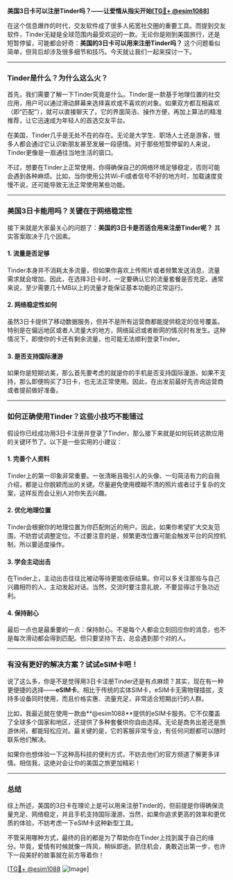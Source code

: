 **美国3日卡可以注册Tinder吗？——让爱情从指尖开始[[TG💪+ @esim1088](https://t.me/s/esim1088)]**

在这个信息爆炸的时代，交友软件成了很多人拓宽社交圈的重要工具。而提到交友软件，Tinder无疑是全球范围内最受欢迎的一款。无论你是刚到美国旅行，还是短暂停留，可能都会好奇：**美国的3日卡可以用来注册Tinder吗？** 这个问题看似简单，但背后却涉及很多细节和技巧。今天就让我们一起来探讨一下。

---

### Tinder是什么？为什么这么火？

首先，我们需要了解一下Tinder究竟是什么。Tinder是一款基于地理位置的社交应用，用户可以通过滑动屏幕来选择喜欢或不喜欢的对象。如果双方都互相喜欢（即“匹配”），就可以直接聊天了。它的界面简洁、操作方便，再加上算法的精准推荐，让它迅速成为年轻人的首选交友平台。

在美国，Tinder几乎是无处不在的存在。无论是大学生、职场人士还是游客，很多人都会通过它认识新朋友甚至发展一段感情。对于那些短暂停留的人来说，Tinder更像是一扇通往当地生活的窗口。

不过，想要在Tinder上正常使用，你得确保自己的网络环境足够稳定，否则可能会遇到各种麻烦。比如，当你使用公共Wi-Fi或者信号不好的地方时，加载速度变慢不说，还可能导致无法正常使用某些功能。

---

### 美国3日卡能用吗？关键在于网络稳定性

接下来就是大家最关心的问题了：**美国的3日卡是否适合用来注册Tinder呢？** 其实答案取决于几个因素。

#### 1. **流量是否足够**
Tinder本身并不消耗太多流量，但如果你喜欢上传照片或者频繁发送消息，流量需求就会增加。因此，在选择3日卡时，一定要确认它的流量套餐是否充足。通常来说，至少需要几十MB以上的流量才能保证基本功能的正常运行。

#### 2. **网络稳定性如何**
虽然3日卡提供了移动数据服务，但并不是所有运营商都能提供稳定的信号覆盖。特别是在偏远地区或者人流量大的地方，网络延迟或者断网的情况时有发生。这种情况下，即使你的卡还有剩余流量，也可能无法顺利登录Tinder。

#### 3. **是否支持国际漫游**
如果你是短期访美，那么首先要考虑的就是你的手机是否支持国际漫游。如果不支持，那么即便购买了3日卡，也无法正常使用。因此，在出发前最好先咨询运营商或者提前做好准备。

---

### 如何正确使用Tinder？这些小技巧不能错过

假设你已经成功用3日卡注册并登录了Tinder，那么接下来就是如何玩转这款应用的关键环节了。以下是一些实用的小建议：

#### 1. **完善个人资料**
Tinder上的第一印象非常重要。一张清晰且吸引人的头像、一句简洁有力的自我介绍，都是让你脱颖而出的关键。尽量避免使用模糊不清的照片或者过于复杂的文案，这样反而会让别人对你失去兴趣。

#### 2. **优化地理位置**
Tinder会根据你的地理位置为你匹配附近的用户。因此，如果你希望扩大交友范围，不妨尝试调整定位。不过要注意的是，频繁更改位置可能会触发平台的风控机制，所以要适度操作。

#### 3. **学会主动出击**
在Tinder上，主动出击往往比被动等待更能收获结果。你可以多关注那些与自己兴趣相符的人，主动发起对话。当然，交流时要注意礼貌，不要显得过于急功近利。

#### 4. **保持耐心**
最后一点也是最重要的一点：保持耐心。不是每个人都会立刻回应你的消息，也不是每次滑动都会得到匹配。但只要坚持下去，总会遇到那个对的人。

---

### 有没有更好的解决方案？试试eSIM卡吧！

说了这么多，你是不是觉得用3日卡注册Tinder还是有点麻烦？其实，现在有一种更便捷的选择——**eSIM卡**。相比于传统的实体SIM卡，eSIM卡无需物理插拔，支持多设备同时使用，而且价格实惠、流量充足，非常适合短期出行的人群。

比如，我最近就在使用一款由**@esim1088**提供的eSIM卡服务。它不仅覆盖了全球多个国家和地区，还提供了多种套餐供你自由选择。无论是商务出差还是旅游休闲，都能轻松应对。最关键的是，它的客服非常专业，有任何问题都可以随时联系他们解决。

如果你也想体验一下这种高科技的便利方式，不妨去他们的官方频道了解更多详情。相信我，这绝对会让你的美国之旅更加精彩！

---

### 总结

综上所述，美国的3日卡在理论上是可以用来注册Tinder的，但前提是你得确保流量充足、网络稳定，并且手机支持国际漫游。当然，如果你追求更高的效率和更优质的体验，不妨考虑一下eSIM卡这种新型工具。

不管采用哪种方式，最终的目的都是为了帮助你在Tinder上找到属于自己的缘分。毕竟，爱情有时候就像一阵风，稍纵即逝。抓住机会，勇敢迈出第一步，也许下一段美好的故事就在前方等着你！

[[TG💪+ @esim1088](https://t.me/s/esim1088) ![Image](https://i.postimg.cc/4NQfJmqS/Snipaste-2025-05-13-00-14-12.png)]